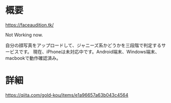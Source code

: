 # 概要
https://faceaudition.tk/

Not Working now.

自分の顔写真をアップロードして、ジャニーズ系かどうかを三段階で判定するサービスです。
現在、iPhoneは未対応中です。Android端末、Windows端末、macbookで動作確認済み。


# 詳細
https://qiita.com/gold-kou/items/e1a96657a63b043c4564

